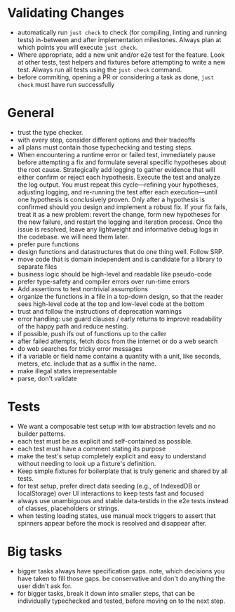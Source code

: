 # Validating Changes

- automatically run `just check` to check (for compiling, linting and running tests) in-between and after implementation milestones. Always plan at which points you will execute `just check`.
- Where appropriate, add a new unit and/or e2e test for the feature. Look at other tests, test helpers and fixtures before attempting to write a new test. Always run all tests using the `just check` command.
- before commiting, opening a PR or considering a task as done, `just check` must have run successfully

# General
- trust the type checker.
- with every step, consider different options and their tradeoffs
- all plans must contain those typechecking and testing steps.
- When encountering a runtime error or failed test, immediately pause before attempting a fix and formulate several specific hypotheses about the root cause. Strategically add logging to gather evidence that will either confirm or reject each hypothesis. Execute the test and analyze the log output. You must repeat this cycle—refining your hypotheses, adjusting logging, and re-running the test after each execution—until one hypothesis is conclusively proven. Only after a hypothesis is confirmed should you design and implement a robust fix. If your fix fails, treat it as a new problem: revert the change, form new hypotheses for the new failure, and restart the logging and iteration process. Once the issue is resolved, leave any lightweight and informative debug logs in the codebase. we will need them later.
- prefer pure functions
- design functions and datastructures that do one thing well. Follow SRP.
- move code that is domain independent and is candidate for a library to separate files
- business logic should be high-level and readable like pseudo-code
- prefer type-safety and compiler errors over run-time errors
- Add assertions to test nontrivial assumptions
- organize the functions in a file in a top-down design, so that the reader sees high-level code at the top and low-level code at the bottom
- trust and follow the instructions of deprecation warnings
- error handling: use guard clauses / early returns to improve readability of the happy path and reduce nesting.
- if possible, push ifs out of functions up to the caller
- after failed attempts, fetch docs from the internet or do a web search
- do web searches for tricky error messages
- if a variable or field name contains a quantity with a unit, like seconds, meters, etc. include that as a suffix in the name.
- make illegal states irrepresentable
- parse, don't validate

# Tests
- We want a composable test setup with low abstraction levels and no builder patterns. 
- each test must be as explicit and self-contained as possible.
- each test must have a comment stating its purpose
- make the test's setup completely explicit and easy to understand without needing to look up a fixture's definition.
- Keep simple fixtures for boilerplate that is truly generic and shared by all tests.
- for test setup, prefer direct data seeding (e.g., of IndexedDB or localStorage) over UI interactions to keep tests fast and focused
- always use unambiguous and stable data-testids in the e2e tests instead of classes, placeholders or strings.
- when testing loading states, use manual mock triggers to assert that spinners appear before the mock is resolved and disappear after.

# Big tasks
- bigger tasks always have specification gaps. note, which decisions you have taken to fill those gaps. be conservative and don't do anything the user didn't ask for.
- for bigger tasks, break it down into smaller steps, that can be individually typechecked and tested, before moving on to the next step.
